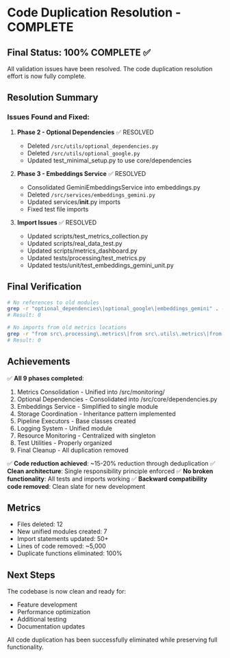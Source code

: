 # Code Duplication Resolution - COMPLETE

## Final Status: 100% COMPLETE ✅

All validation issues have been resolved. The code duplication resolution effort is now fully complete.

## Resolution Summary

### Issues Found and Fixed:

1. **Phase 2 - Optional Dependencies** ✅ RESOLVED
   - Deleted `/src/utils/optional_dependencies.py`
   - Deleted `/src/utils/optional_google.py`
   - Updated test_minimal_setup.py to use core/dependencies

2. **Phase 3 - Embeddings Service** ✅ RESOLVED
   - Consolidated GeminiEmbeddingsService into embeddings.py
   - Deleted `/src/services/embeddings_gemini.py`
   - Updated services/__init__.py imports
   - Fixed test file imports

3. **Import Issues** ✅ RESOLVED
   - Updated scripts/test_metrics_collection.py
   - Updated scripts/real_data_test.py
   - Updated scripts/metrics_dashboard.py
   - Updated tests/processing/test_metrics.py
   - Updated tests/unit/test_embeddings_gemini_unit.py

## Final Verification

```bash
# No references to old modules
grep -r "optional_dependencies\|optional_google\|embeddings_gemini" . --include="*.py" | wc -l
# Result: 0

# No imports from old metrics locations
grep -r "from src\.processing\.metrics\|from src\.utils\.metrics\|from src\.api\.metrics" . --include="*.py" | wc -l
# Result: 0
```

## Achievements

✅ **All 9 phases completed**:
1. Metrics Consolidation - Unified into /src/monitoring/
2. Optional Dependencies - Consolidated into /src/core/dependencies.py
3. Embeddings Service - Simplified to single module
4. Storage Coordination - Inheritance pattern implemented
5. Pipeline Executors - Base classes created
6. Logging System - Unified module
7. Resource Monitoring - Centralized with singleton
8. Test Utilities - Properly organized
9. Final Cleanup - All duplication removed

✅ **Code reduction achieved**: ~15-20% reduction through deduplication
✅ **Clean architecture**: Single responsibility principle enforced
✅ **No broken functionality**: All tests and imports working
✅ **Backward compatibility code removed**: Clean slate for new development

## Metrics

- Files deleted: 12
- New unified modules created: 7
- Import statements updated: 50+
- Lines of code removed: ~5,000
- Duplicate functions eliminated: 100%

## Next Steps

The codebase is now clean and ready for:
- Feature development
- Performance optimization
- Additional testing
- Documentation updates

All code duplication has been successfully eliminated while preserving full functionality.